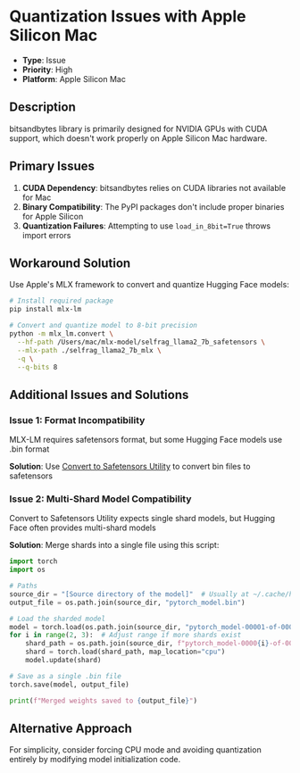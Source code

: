 # Quantization Issues with Apple Silicon Mac

- **Type**: Issue
- **Priority**: High
- **Platform**: Apple Silicon Mac

## Description

bitsandbytes library is primarily designed for NVIDIA GPUs with CUDA support, which doesn't work properly on Apple Silicon Mac hardware.

## Primary Issues

1. **CUDA Dependency**: bitsandbytes relies on CUDA libraries not available for Mac
2. **Binary Compatibility**: The PyPI packages don't include proper binaries for Apple Silicon
3. **Quantization Failures**: Attempting to use `load_in_8bit=True` throws import errors

## Workaround Solution

Use Apple's MLX framework to convert and quantize Hugging Face models:

```bash
# Install required package
pip install mlx-lm

# Convert and quantize model to 8-bit precision
python -m mlx_lm.convert \
  --hf-path /Users/mac/mlx-model/selfrag_llama2_7b_safetensors \
  --mlx-path ./selfrag_llama2_7b_mlx \
  -q \
  --q-bits 8
```

## Additional Issues and Solutions

### Issue 1: Format Incompatibility
MLX-LM requires safetensors format, but some Hugging Face models use .bin format

**Solution**: 
Use [Convert to Safetensors Utility](https://github.com/IBM/convert-to-safetensors) to convert bin files to safetensors

### Issue 2: Multi-Shard Model Compatibility
Convert to Safetensors Utility expects single shard models, but Hugging Face often provides multi-shard models

**Solution**: 
Merge shards into a single file using this script:

```python
import torch
import os

# Paths
source_dir = "[Source directory of the model]"  # Usually at ~/.cache/huggingface/hub/
output_file = os.path.join(source_dir, "pytorch_model.bin")

# Load the sharded model
model = torch.load(os.path.join(source_dir, "pytorch_model-00001-of-00002.bin"), map_location="cpu")
for i in range(2, 3):  # Adjust range if more shards exist
    shard_path = os.path.join(source_dir, f"pytorch_model-0000{i}-of-00002.bin")
    shard = torch.load(shard_path, map_location="cpu")
    model.update(shard)

# Save as a single .bin file
torch.save(model, output_file)

print(f"Merged weights saved to {output_file}")
```

## Alternative Approach

For simplicity, consider forcing CPU mode and avoiding quantization entirely by modifying model initialization code.
